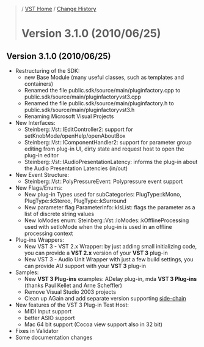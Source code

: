 >/ [VST Home](../) / [Change History](./Index.md)
>
># Version 3.1.0 (2010/06/25)

## Version 3.1.0 (2010/06/25)

- Restructuring of the SDK:
  - new Base Module (many useful classes, such as templates and containers)
  - Renamed the file public.sdk/source/main/pluginfactory.cpp to public.sdk/source/main/pluginfactoryvst3.cpp
  - Renamed the file public.sdk/source/main/pluginfactory.h to public.sdk/source/main/pluginfactoryvst3.h
  - Renaming Microsoft Visual Projects
- New Interfaces:
  - Steinberg::Vst::IEditController2: support for setKnobMode/openHelp/openAboutBox
  - Steinberg::Vst::IComponentHandler2: support for parameter group editing from plug-in UI, dirty state and request host to open the plug-in editor
  - Steinberg::Vst::IAudioPresentationLatency: informs the plug-in about the Audio Presentation Latencies (in/out)
- New Event Structure:
  - Steinberg::Vst::PolyPressureEvent: Polypressure event support
- New Flags/Enums:
  - New plug-in Types used for subCategories: PlugType::kMono, PlugType::kStereo, PlugType::kSurround
  - New parameter flag ParameterInfo::kIsList: flags the parameter as a list of discrete string values
  - New IoModes enum: Steinberg::Vst::IoModes::kOfflineProcessing used with setIoMode when the plug-in is used in an offline processing context
- Plug-ins Wrappers:
  - New VST 3 - VST 2.x Wrapper: by just adding small initializing code, you can provide a **VST 2.x** version of your **VST 3** plug-in
  - New VST 3 - Audio Unit Wrapper with just a few build settings, you can provide AU support with your **VST 3** plug-in
- Samples:
  - New **VST 3 Plug-ins** examples: ADelay plug-in, mda **VST 3 Plug-ins** (thanks Paul Kellet and Arne Scheffler)
  - Remove Visual Studio 2003 projects
  - Clean up AGain and add separate version supporting [side-chain](../Technical+Documentation/Change+History/3.0.0/Multiple+Dynamic+IO.md#what-is-a-side-chain)
- New features of the VST 3 Plug-in Test Host:
  - MIDI Input support
  - better ASIO support
  - Mac 64 bit support (Cocoa view support also in 32 bit)
- Fixes in Validator
- Some documentation changes
